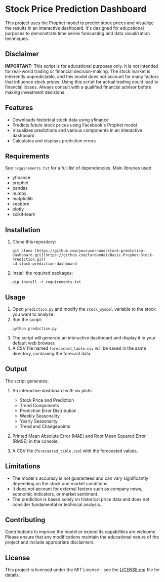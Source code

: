 # Stock Price Prediction Dashboard

This project uses the Prophet model to predict stock prices and visualize the results in an interactive dashboard. It's designed for educational purposes to demonstrate time series forecasting and data visualization techniques.

## Disclaimer

**IMPORTANT:** This script is for educational purposes only. It is not intended for real-world trading or financial decision-making. The stock market is inherently unpredictable, and this model does not account for many factors that influence stock prices. Using this script for actual trading could lead to financial losses. Always consult with a qualified financial advisor before making investment decisions.

## Features

- Downloads historical stock data using yfinance
- Predicts future stock prices using Facebook's Prophet model
- Visualizes predictions and various components in an interactive dashboard
- Calculates and displays prediction errors

## Requirements

See `requirements.txt` for a full list of dependencies. Main libraries used:

- yfinance
- prophet
- pandas
- numpy
- matplotlib
- seaborn
- plotly
- scikit-learn

## Installation

1. Clone this repository:
   ```
   git clone [https://github.com/yourusername/stock-prediction-dashboard.git](https://github.com/lordamdal/Basic-Prophet-Stock-Prediction.git)
   cd stock-prediction-dashboard
   ```

2. Install the required packages:
   ```
   pip install -r requirements.txt
   ```

## Usage

1. Open `prediction.py` and modify the `stock_symbol` variable to the stock you want to analyze.
2. Run the script:
   ```
   python prediction.py
   ```
3. The script will generate an interactive dashboard and display it in your default web browser.
4. A CSV file named `forecasted_table.csv` will be saved in the same directory, containing the forecast data.

## Output

The script generates:

1. An interactive dashboard with six plots:
   - Stock Price and Prediction
   - Trend Components
   - Prediction Error Distribution
   - Weekly Seasonality
   - Yearly Seasonality
   - Trend and Changepoints

2. Printed Mean Absolute Error (MAE) and Root Mean Squared Error (RMSE) in the console.

3. A CSV file (`forecasted_table.csv`) with the forecasted values.

## Limitations

- The model's accuracy is not guaranteed and can vary significantly depending on the stock and market conditions.
- It does not account for external factors such as company news, economic indicators, or market sentiment.
- The prediction is based solely on historical price data and does not consider fundamental or technical analysis.

## Contributing

Contributions to improve the model or extend its capabilities are welcome. Please ensure that any modifications maintain the educational nature of the project and include appropriate disclaimers.

## License

This project is licensed under the MIT License - see the [LICENSE.md](LICENSE.md) file for details.
